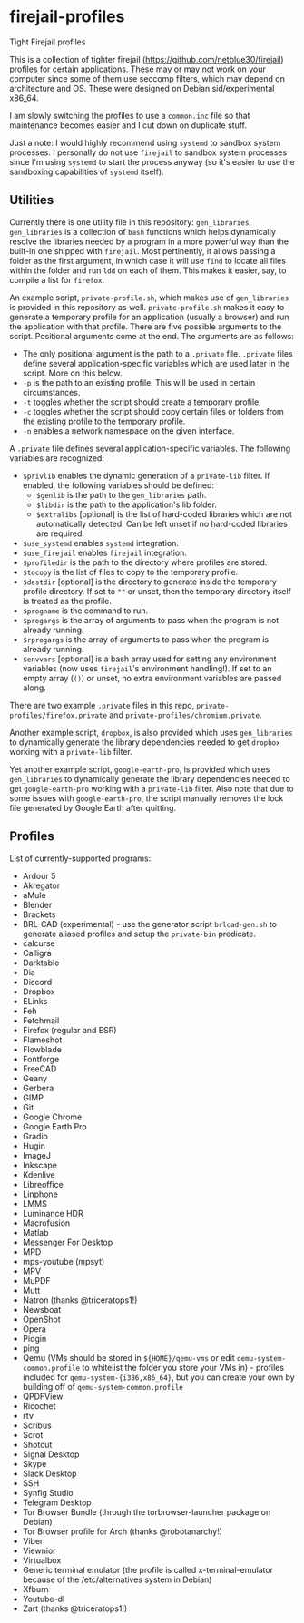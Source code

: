 # firejail-profiles
Tight Firejail profiles

This is a collection of tighter firejail (https://github.com/netblue30/firejail) profiles for certain applications. These may or may not work on your computer since some of them use seccomp filters, which may depend on architecture and OS. These were designed on Debian sid/experimental x86_64.

I am slowly switching the profiles to use a `common.inc` file so that maintenance becomes easier and I cut down on duplicate stuff.

Just a note: I would highly recommend using `systemd` to sandbox system processes. I personally do not use `firejail` to sandbox system processes since I'm using `systemd` to start the process anyway (so it's easier to use the sandboxing capabilities of `systemd` itself).

## Utilities

Currently there is one utility file in this repository: `gen_libraries`. `gen_libraries` is a collection of `bash` functions which helps dynamically resolve the libraries needed by a program in a more powerful way than the built-in one shipped with `firejail`. Most pertinently, it allows passing a folder as the first argument, in which case it will use `find` to locate all files within the folder and run `ldd` on each of them. This makes it easier, say, to compile a list for `firefox`.

An example script, `private-profile.sh`, which makes use of `gen_libraries` is provided in this repository as well. `private-profile.sh` makes it easy to generate a temporary profile for an application (usually a browser) and run the application with that profile. There are five possible arguments to the script. Positional arguments come at the end. The arguments are as follows:

* The only positional argument is the path to a `.private` file. `.private` files define several application-specific variables which are used later in the script. More on this below.
* `-p` is the path to an existing profile. This will be used in certain circumstances.
* `-t` toggles whether the script should create a temporary profile.
* `-c` toggles whether the script should copy certain files or folders from the existing profile to the temporary profile.
* `-n` enables a network namespace on the given interface.

A `.private` file defines several application-specific variables. The following variables are recognized:

* `$privlib` enables the dynamic generation of a `private-lib` filter. If enabled, the following variables should be defined:
  * `$genlib` is the path to the `gen_libraries` path. 
  * `$libdir` is the path to the application's lib folder.
  * `$extralibs` [optional] is the list of hard-coded libraries which are not automatically detected. Can be left unset if no hard-coded libraries are required.
* `$use_systemd` enables `systemd` integration.
* `$use_firejail` enables `firejail` integration.
* `$profiledir` is the path to the directory where profiles are stored.
* `$tocopy` is the list of files to copy to the temporary profile.
* `$destdir` [optional] is the directory to generate inside the temporary profile directory. If set to `""` or unset, then the temporary directory itself is treated as the profile.
* `$progname` is the command to run.
* `$progargs` is the array of arguments to pass when the program is not already running.
* `$rprogargs` is the array of arguments to pass when the program is already running.
* `$envvars` [optional] is a bash array used for setting any environment variables (now uses `firejail`'s environment handling!). If set to an empty array (`()`) or unset, no extra environment variables are passed along.

There are two example `.private` files in this repo, `private-profiles/firefox.private` and `private-profiles/chromium.private`.

Another example script, `dropbox`, is also provided which uses `gen_libraries` to dynamically generate the library dependencies needed to get `dropbox` working with a `private-lib` filter.

Yet another example script, `google-earth-pro`, is provided which uses `gen_libraries` to dynamically generate the library dependencies needed to get `google-earth-pro` working with a `private-lib` filter. Also note that due to some issues with `google-earth-pro`, the script manually removes the lock file generated by Google Earth after quitting.

## Profiles

List of currently-supported programs:
* Ardour 5
* Akregator
* aMule
* Blender
* Brackets
* BRL-CAD (experimental) - use the generator script `brlcad-gen.sh` to generate aliased profiles and setup the `private-bin` predicate.
* calcurse
* Calligra
* Darktable
* Dia
* Discord
* Dropbox
* ELinks
* Feh
* Fetchmail
* Firefox (regular and ESR)
* Flameshot
* Flowblade
* Fontforge
* FreeCAD
* Geany
* Gerbera
* GIMP
* Git
* Google Chrome
* Google Earth Pro
* Gradio
* Hugin
* ImageJ
* Inkscape
* Kdenlive
* Libreoffice
* Linphone
* LMMS
* Luminance HDR
* Macrofusion
* Matlab
* Messenger For Desktop
* MPD
* mps-youtube (mpsyt)
* MPV
* MuPDF
* Mutt
* Natron (thanks @triceratops1!)
* Newsboat
* OpenShot
* Opera
* Pidgin
* ping
* Qemu (VMs should be stored in `${HOME}/qemu-vms` or edit `qemu-system-common.profile` to whitelist the folder you store your VMs in) - profiles included for `qemu-system-{i386,x86_64}`, but you can create your own by building off of `qemu-system-common.profile`
* QPDFView
* Ricochet
* rtv
* Scribus
* Scrot
* Shotcut
* Signal Desktop
* Skype
* Slack Desktop
* SSH
* Synfig Studio
* Telegram Desktop
* Tor Browser Bundle (through the torbrowser-launcher package on Debian)
* Tor Browser profile for Arch (thanks @robotanarchy!)
* Viber
* Viewnior
* Virtualbox
* Generic terminal emulator (the profile is called x-terminal-emulator because of the /etc/alternatives system in Debian)
* Xfburn
* Youtube-dl
* Zart (thanks @triceratops1!)
